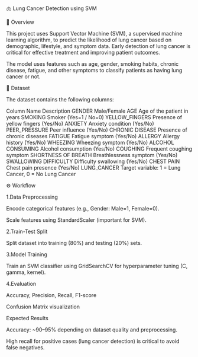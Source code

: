 🫁 Lung Cancer Detection using SVM


📌 Overview

This project uses Support Vector Machine (SVM), a supervised machine learning algorithm, to predict the likelihood of lung cancer based on demographic, lifestyle, and symptom data. Early detection of lung cancer is critical for effective treatment and improving patient outcomes.

The model uses features such as age, gender, smoking habits, chronic disease, fatigue, and other symptoms to classify patients as having lung cancer or not.

📂 Dataset

The dataset contains the following columns:

Column Name	Description
GENDER	Male/Female
AGE	Age of the patient in years
SMOKING	Smoker (Yes=1 / No=0)
YELLOW_FINGERS	Presence of yellow fingers (Yes/No)
ANXIETY	Anxiety condition (Yes/No)
PEER_PRESSURE	Peer influence (Yes/No)
CHRONIC DISEASE	Presence of chronic diseases
FATIGUE	Fatigue symptom (Yes/No)
ALLERGY	Allergy history (Yes/No)
WHEEZING	Wheezing symptom (Yes/No)
ALCOHOL CONSUMING	Alcohol consumption (Yes/No)
COUGHING	Frequent coughing symptom
SHORTNESS OF BREATH	Breathlessness symptom (Yes/No)
SWALLOWING DIFFICULTY	Difficulty swallowing (Yes/No)
CHEST PAIN	Chest pain presence (Yes/No)
LUNG_CANCER	Target variable: 1 = Lung Cancer, 0 = No Lung Cancer


⚙️ Workflow

1.Data Preprocessing

  Encode categorical features (e.g., Gender: Male=1, Female=0).

  Scale features using StandardScaler (important for SVM).

2.Train-Test Split

  Split dataset into training (80%) and testing (20%) sets.

3.Model Training

  Train an SVM classifier using GridSearchCV for hyperparameter tuning (C, gamma, kernel).

4.Evaluation

  Accuracy, Precision, Recall, F1-score

  Confusion Matrix visualization


Expected Results

Accuracy: ~90–95% depending on dataset quality and preprocessing.

High recall for positive cases (lung cancer detection) is critical to avoid false negatives.
